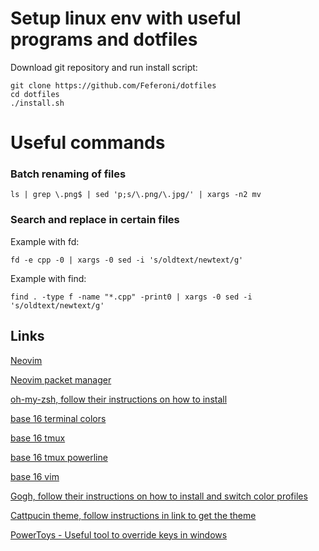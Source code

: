 # Setup linux env with useful programs and dotfiles
Download git repository and run install script:
```
git clone https://github.com/Feferoni/dotfiles
cd dotfiles
./install.sh
```

# Useful commands
### Batch renaming of files
```
ls | grep \.png$ | sed 'p;s/\.png/\.jpg/' | xargs -n2 mv
```
### Search and replace in certain files
Example with fd:
```
fd -e cpp -0 | xargs -0 sed -i 's/oldtext/newtext/g'
```
Example with find:
```
find . -type f -name "*.cpp" -print0 | xargs -0 sed -i 's/oldtext/newtext/g'
```

## Links
[Neovim](https://github.com/neovim/neovim)

[Neovim packet manager](https://github.com/wbthomason/packer.nvim)

[oh-my-zsh, follow their instructions on how to install](https://github.com/ohmyzsh/ohmyzsh/)

[base 16 terminal colors](https://github.com/tinted-theming/base16-shell)

[base 16 tmux](https://github.com/tinted-theming/base16-tmux)

[base 16 tmux powerline](https://github.com/teddyhwang/base16-tmux-powerline)

[base 16 vim](https://github.com/tinted-theming/base16-vim)

[Gogh, follow their instructions on how to install and switch color profiles](https://github.com/Gogh-Co/Gogh)

[Cattpucin theme, follow instructions in link to get the theme](https://github.com/catppuccin/windows-terminal)

[PowerToys - Useful tool to override keys in windows](https://github.com/microsoft/PowerToys)
